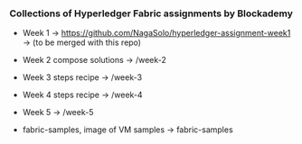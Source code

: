 ### Collections of Hyperledger Fabric assignments by Blockademy

- Week 1 -> https://github.com/NagaSolo/hyperledger-assignment-week1 -> (to be merged with this repo)
- Week 2 compose solutions -> /week-2
- Week 3 steps recipe -> /week-3
- Week 4 steps recipe -> /week-4
- Week 5 -> /week-5

- fabric-samples, image of VM samples -> fabric-samples